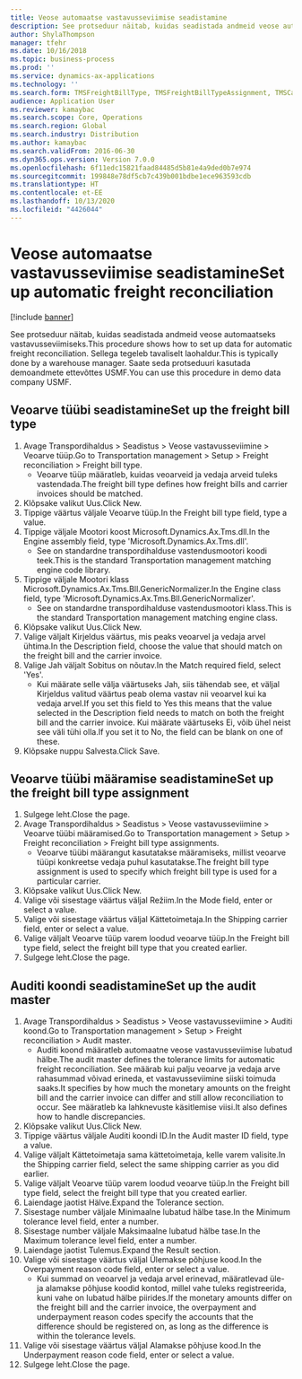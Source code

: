 ```yaml
---
title: Veose automaatse vastavusseviimise seadistamine
description: See protseduur näitab, kuidas seadistada andmeid veose automaatseks vastavusseviimiseks.
author: ShylaThompson
manager: tfehr
ms.date: 10/16/2018
ms.topic: business-process
ms.prod: ''
ms.service: dynamics-ax-applications
ms.technology: ''
ms.search.form: TMSFreightBillType, TMSFreightBillTypeAssignment, TMSCarrierCodeLookup, DefaultDashboard, TMSAuditMaster
audience: Application User
ms.reviewer: kamaybac
ms.search.scope: Core, Operations
ms.search.region: Global
ms.search.industry: Distribution
ms.author: kamaybac
ms.search.validFrom: 2016-06-30
ms.dyn365.ops.version: Version 7.0.0
ms.openlocfilehash: 6f11edc15821faad84485d5b81e4a9ded0b7e974
ms.sourcegitcommit: 199848e78df5cb7c439b001bdbe1ece963593cdb
ms.translationtype: HT
ms.contentlocale: et-EE
ms.lasthandoff: 10/13/2020
ms.locfileid: "4426044"
---
```

# <a name="set-up-automatic-freight-reconciliation"></a><span data-ttu-id="ca10c-103">Veose automaatse vastavusseviimise seadistamine</span><span class="sxs-lookup"><span data-stu-id="ca10c-103">Set up automatic freight reconciliation</span></span>

[!include [banner](../../includes/banner.md)]

<span data-ttu-id="ca10c-104">See protseduur näitab, kuidas seadistada andmeid veose automaatseks vastavusseviimiseks.</span><span class="sxs-lookup"><span data-stu-id="ca10c-104">This procedure shows how to set up data for automatic freight reconciliation.</span></span> <span data-ttu-id="ca10c-105">Sellega tegeleb tavaliselt laohaldur.</span><span class="sxs-lookup"><span data-stu-id="ca10c-105">This is typically done by a warehouse manager.</span></span> <span data-ttu-id="ca10c-106">Saate seda protseduuri kasutada demoandmete ettevõttes USMF.</span><span class="sxs-lookup"><span data-stu-id="ca10c-106">You can use this procedure in demo data company USMF.</span></span>


## <a name="set-up-the-freight-bill-type"></a><span data-ttu-id="ca10c-107">Veoarve tüübi seadistamine</span><span class="sxs-lookup"><span data-stu-id="ca10c-107">Set up the freight bill type</span></span>
1. <span data-ttu-id="ca10c-108">Avage Transpordihaldus > Seadistus > Veose vastavusseviimine > Veoarve tüüp.</span><span class="sxs-lookup"><span data-stu-id="ca10c-108">Go to Transportation management > Setup > Freight reconciliation > Freight bill type.</span></span>
    * <span data-ttu-id="ca10c-109">Veoarve tüüp määratleb, kuidas veoarveid ja vedaja arveid tuleks vastendada.</span><span class="sxs-lookup"><span data-stu-id="ca10c-109">The freight bill type defines how freight bills and carrier invoices  should be matched.</span></span>  
2. <span data-ttu-id="ca10c-110">Klõpsake valikut Uus.</span><span class="sxs-lookup"><span data-stu-id="ca10c-110">Click New.</span></span>
3. <span data-ttu-id="ca10c-111">Tippige väärtus väljale Veoarve tüüp.</span><span class="sxs-lookup"><span data-stu-id="ca10c-111">In the Freight bill type field, type a value.</span></span>
4. <span data-ttu-id="ca10c-112">Tippige väljale Mootori koost Microsoft.Dynamics.Ax.Tms.dll.</span><span class="sxs-lookup"><span data-stu-id="ca10c-112">In the Engine assembly field, type 'Microsoft.Dynamics.Ax.Tms.dll'.</span></span>
    * <span data-ttu-id="ca10c-113">See on standardne transpordihalduse vastendusmootori koodi teek.</span><span class="sxs-lookup"><span data-stu-id="ca10c-113">This is the standard Transportation management matching engine code library.</span></span>  
5. <span data-ttu-id="ca10c-114">Tippige väljale Mootori klass Microsoft.Dynamics.Ax.Tms.Bll.GenericNormalizer.</span><span class="sxs-lookup"><span data-stu-id="ca10c-114">In the Engine class field, type 'Microsoft.Dynamics.Ax.Tms.Bll.GenericNormalizer'.</span></span>
    * <span data-ttu-id="ca10c-115">See on standardne transpordihalduse vastendusmootori klass.</span><span class="sxs-lookup"><span data-stu-id="ca10c-115">This is the standard Transportation management matching engine class.</span></span>  
6. <span data-ttu-id="ca10c-116">Klõpsake valikut Uus.</span><span class="sxs-lookup"><span data-stu-id="ca10c-116">Click New.</span></span>
7. <span data-ttu-id="ca10c-117">Valige väljalt Kirjeldus väärtus, mis peaks veoarvel ja vedaja arvel ühtima.</span><span class="sxs-lookup"><span data-stu-id="ca10c-117">In the Description field, choose the value that should match on the freight bill and the carrier invoice.</span></span>  
8. <span data-ttu-id="ca10c-118">Valige Jah väljalt Sobitus on nõutav.</span><span class="sxs-lookup"><span data-stu-id="ca10c-118">In the Match required field, select 'Yes'.</span></span>
    * <span data-ttu-id="ca10c-119">Kui määrate selle välja väärtuseks Jah, siis tähendab see, et väljal Kirjeldus valitud väärtus peab olema vastav nii veoarvel kui ka vedaja arvel.</span><span class="sxs-lookup"><span data-stu-id="ca10c-119">If you set this field to Yes this means that the value selected in the Description field needs to match on both the freight bill and the carrier invoice.</span></span> <span data-ttu-id="ca10c-120">Kui määrate väärtuseks Ei, võib ühel neist see väli tühi olla.</span><span class="sxs-lookup"><span data-stu-id="ca10c-120">If you set it to No, the field can be blank on one of these.</span></span>  
9. <span data-ttu-id="ca10c-121">Klõpsake nuppu Salvesta.</span><span class="sxs-lookup"><span data-stu-id="ca10c-121">Click Save.</span></span>

## <a name="set-up-the-freight-bill-type-assignment"></a><span data-ttu-id="ca10c-122">Veoarve tüübi määramise seadistamine</span><span class="sxs-lookup"><span data-stu-id="ca10c-122">Set up the freight bill type assignment</span></span>
1. <span data-ttu-id="ca10c-123">Sulgege leht.</span><span class="sxs-lookup"><span data-stu-id="ca10c-123">Close the page.</span></span>
2. <span data-ttu-id="ca10c-124">Avage Transpordihaldus > Seadistus > Veose vastavusseviimine > Veoarve tüübi määramised.</span><span class="sxs-lookup"><span data-stu-id="ca10c-124">Go to Transportation management > Setup > Freight reconciliation > Freight bill type assignments.</span></span>
    * <span data-ttu-id="ca10c-125">Veoarve tüübi määrangut kasutatakse määramiseks, millist veoarve tüüpi konkreetse vedaja puhul kasutatakse.</span><span class="sxs-lookup"><span data-stu-id="ca10c-125">The freight bill type assignment is used to specify which freight bill type is used for a particular carrier.</span></span>   
3. <span data-ttu-id="ca10c-126">Klõpsake valikut Uus.</span><span class="sxs-lookup"><span data-stu-id="ca10c-126">Click New.</span></span>
4. <span data-ttu-id="ca10c-127">Valige või sisestage väärtus väljal Režiim.</span><span class="sxs-lookup"><span data-stu-id="ca10c-127">In the Mode field, enter or select a value.</span></span>
5. <span data-ttu-id="ca10c-128">Valige või sisestage väärtus väljal Kättetoimetaja.</span><span class="sxs-lookup"><span data-stu-id="ca10c-128">In the Shipping carrier field, enter or select a value.</span></span>
6. <span data-ttu-id="ca10c-129">Valige väljalt Veoarve tüüp varem loodud veoarve tüüp.</span><span class="sxs-lookup"><span data-stu-id="ca10c-129">In the Freight bill type field, select the freight bill type that you created earlier.</span></span>
7. <span data-ttu-id="ca10c-130">Sulgege leht.</span><span class="sxs-lookup"><span data-stu-id="ca10c-130">Close the page.</span></span>

## <a name="set-up-the-audit-master"></a><span data-ttu-id="ca10c-131">Auditi koondi seadistamine</span><span class="sxs-lookup"><span data-stu-id="ca10c-131">Set up the audit master</span></span>
1. <span data-ttu-id="ca10c-132">Avage Transpordihaldus > Seadistus > Veose vastavusseviimine > Auditi koond.</span><span class="sxs-lookup"><span data-stu-id="ca10c-132">Go to Transportation management > Setup > Freight reconciliation > Audit master.</span></span>
    * <span data-ttu-id="ca10c-133">Auditi koond määratleb automaatne veose vastavusseviimise lubatud hälbe.</span><span class="sxs-lookup"><span data-stu-id="ca10c-133">The audit master defines the tolerance limits for automatic freight reconciliation.</span></span> <span data-ttu-id="ca10c-134">See määrab kui palju veoarve ja vedaja arve rahasummad võivad erineda, et vastavusseviimine siiski toimuda saaks.</span><span class="sxs-lookup"><span data-stu-id="ca10c-134">It specifies by how much the monetary amounts on the freight bill and the carrier invoice can differ and still allow reconciliation to occur.</span></span> <span data-ttu-id="ca10c-135">See määratleb ka lahknevuste käsitlemise viisi.</span><span class="sxs-lookup"><span data-stu-id="ca10c-135">It also defines how to handle discrepancies.</span></span>  
2. <span data-ttu-id="ca10c-136">Klõpsake valikut Uus.</span><span class="sxs-lookup"><span data-stu-id="ca10c-136">Click New.</span></span>
3. <span data-ttu-id="ca10c-137">Tippige väärtus väljale Auditi koondi ID.</span><span class="sxs-lookup"><span data-stu-id="ca10c-137">In the Audit master ID field, type a value.</span></span>
4. <span data-ttu-id="ca10c-138">Valige väljalt Kättetoimetaja sama kättetoimetaja, kelle varem valisite.</span><span class="sxs-lookup"><span data-stu-id="ca10c-138">In the Shipping carrier  field, select the same shipping carrier as you did earlier.</span></span>
5. <span data-ttu-id="ca10c-139">Valige väljalt Veoarve tüüp varem loodud veoarve tüüp.</span><span class="sxs-lookup"><span data-stu-id="ca10c-139">In the Freight bill type field, select the freight bill type that you created earlier.</span></span>
6. <span data-ttu-id="ca10c-140">Laiendage jaotist Hälve.</span><span class="sxs-lookup"><span data-stu-id="ca10c-140">Expand the Tolerance section.</span></span>
7. <span data-ttu-id="ca10c-141">Sisestage number väljale Minimaalne lubatud hälbe tase.</span><span class="sxs-lookup"><span data-stu-id="ca10c-141">In the Minimum tolerance level field, enter a number.</span></span>
8. <span data-ttu-id="ca10c-142">Sisestage number väljale Maksimaalne lubatud hälbe tase.</span><span class="sxs-lookup"><span data-stu-id="ca10c-142">In the Maximum tolerance level field, enter a number.</span></span>
9. <span data-ttu-id="ca10c-143">Laiendage jaotist Tulemus.</span><span class="sxs-lookup"><span data-stu-id="ca10c-143">Expand the Result section.</span></span>
10. <span data-ttu-id="ca10c-144">Valige või sisestage väärtus väljal Ülemakse põhjuse kood.</span><span class="sxs-lookup"><span data-stu-id="ca10c-144">In the Overpayment reason code field, enter or select a value.</span></span>
    * <span data-ttu-id="ca10c-145">Kui summad on veoarvel ja vedaja arvel erinevad, määratlevad üle- ja alamakse põhjuse koodid kontod, millel vahe tuleks registreerida, kuni vahe on lubatud hälbe piirides.</span><span class="sxs-lookup"><span data-stu-id="ca10c-145">If the monetary amounts differ on the freight bill and the carrier invoice, the overpayment and underpayment reason codes specify the accounts that the difference should be registered on, as long as the difference is within the tolerance levels.</span></span>  
11. <span data-ttu-id="ca10c-146">Valige või sisestage väärtus väljal Alamakse põhjuse kood.</span><span class="sxs-lookup"><span data-stu-id="ca10c-146">In the Underpayment reason code field, enter or select a value.</span></span>
12. <span data-ttu-id="ca10c-147">Sulgege leht.</span><span class="sxs-lookup"><span data-stu-id="ca10c-147">Close the page.</span></span>

